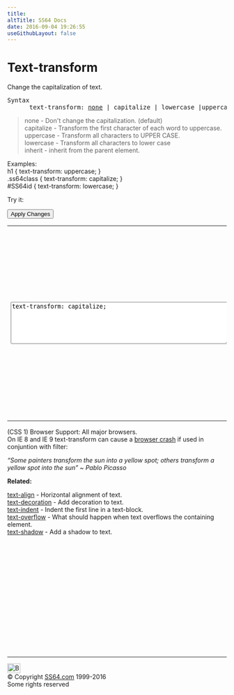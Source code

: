 ```yaml
---
title:
altTitle: SS64 Docs
date: 2016-09-04 19:26:55
useGithubLayout: false
---
```

<!-- #BeginLibraryItem "/Library/head_css.lbi" --><!-- #EndLibraryItem --><h1>Text-transform</h1>
<p>Change the capitalization of text.</p>
<pre>Syntax
      text-transform: <u>none</u> | capitalize | lowercase |uppercase | inherit ;</pre>
<blockquote>
<p><span class="code">none</span> - Don't change the capitalization. (default)<br>
<span class="code">capitalize</span> - Transform the first character of each word to uppercase.<br>
<span class="code">uppercase</span> - Transform all characters to UPPER CASE.<br>
<span class="code">lowercase</span> - Transform all characters to lower case<br>
<span class="code">inherit</span> - inherit from the parent element.</p>
</blockquote>
<p>Examples:<br>
  <span class="code">h1 { text-transform: uppercase;  }<br>
    .ss64class { text-transform: capitalize; }</span><br>
    <span class="code">#SS64id { text-transform: lowercase;  }</span>    <br>
</p>
<p>Try it:</p><input type="button" onclick="ApplyStyle()" value="Apply Changes">
<table>
  <tbody><tr>
    <td><textarea name="tryit" id="trycode" cols="60" rows="6" onfocus="this.style.background='#fff';" onblur="this.style.background='#eee';" tabindex="1">text-transform: capitalize;
</textarea></td>
    <td><div id="tryresult">It is very quick and convenient to transform UPPER, lower and MiXeD case text using just CSS but be aware that when copied to the clipboard, the original case of the text will be preserved.</div></td>
  </tr>
</tbody></table>
<p>(CSS 1) Browser Support:  All major browsers. <br>
On IE 8 and IE 9 text-transform can cause a <a href="https://connect.microsoft.com/IE/feedback/details/790265/combination-of-filter-and-first-letter-text-transform-uppercase-freezes-ie8-9">browser crash</a> if used in conjuntion with <span class="code">filter:</span></p>
<p class="quote"><i>“Some painters transform the sun into a yellow spot; others transform a yellow spot into the sun” ~ Pablo Picasso</i></p><p><b>Related:</b></p>
<p><a href="text-align.html">text-align</a> - Horizontal alignment of text.<br>
<a href="text-decoration.html">text-decoration</a> - Add decoration to text.<br>
<a href="text-indent.html">text-indent</a> - Indent the first line in a text-block.<br>
<a href="text-overflow.html">text-overflow</a> - What should happen when text overflows the containing element.<br>
<a href="text-shadow.html">text-shadow</a> - Add a shadow to text.</p><!-- #BeginLibraryItem "/Library/foot_css.lbi" --><p>
<!-- CSS -->
<ins class="adsbygoogle" style="display:inline-block;width:300px;height:250px" data-ad-client="ca-pub-6140977852749469" data-ad-slot="2739097502"></ins>
<script>
(adsbygoogle = window.adsbygoogle || []).push({});
</script></p>
<hr>
<div id="bl" class="footer"><a href="text-transform.html#"><img src="../images/top.png" width="30" height="22" alt="Back to the Top"></a></div>
<div id="br" class="footer, tagline">© Copyright <a href="../index.html">SS64.com</a> 1999-2016<br>
Some rights reserved</div><!-- #EndLibraryItem -->


